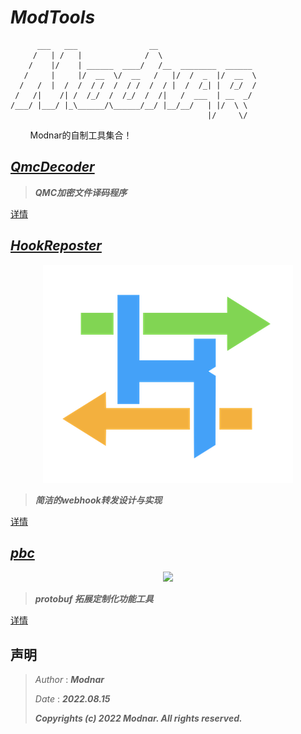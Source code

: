 # _**ModTools**_

```
      ___   ___                __             
     /   | /   |              /  \               
    /    |/    | ______  ____/   /__  ________  ______
   /     |     |/  __  \/  __   /   |/  /  _  |/  __  \
  /   /  |  /  /  / /  /  / /  /  / |  /  /_| |  /_/  /
 /   /|    /| /  /_/  /  /_/  /  /|   /  ___  | __  _/ 
/___/ |___/ |_\______/\______/__/ |__/__/   | |/  \ \  
                                            |/     \/
```

&#160; &#160; &#160; &#160; Modnar的自制工具集合！

## [_QmcDecoder_](./QmcDecoder/)

> _**QMC加密文件译码程序**_

[详情](./QmcDecoder/README.md)

## [_HookReposter_](./HookReposter/python/)

<div align="center">
    <img src="./HookReposter/python/.res/hookreposter.icon.png" />
</div>

> _**简洁的webhook转发设计与实现**_

[详情](./HookReposter/python/README.md)

## [_pbc_](./pbc/)

<div align="center">
    <img src="https://user-images.githubusercontent.com/22772190/184528491-4c5b80f5-9b39-4bd7-9ab0-f24871e2c6cb.png" />
</div>

> _**protobuf 拓展定制化功能工具**_

[详情](./pbc/README.md)

## 声明

> _Author_ : _**Modnar**_
>
> _Date_ : _**2022.08.15**_
>
> _**Copyrights (c) 2022 Modnar. All rights reserved.**_


